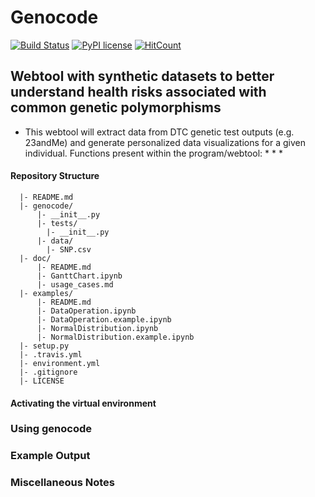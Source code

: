 # Genocode
[![Build Status](https://travis-ci.org/Genes-N-Risks/genocode.svg?branch=master)](https://travis-ci.org/Genes-N-Risks/genocode)
[![PyPI license](https://img.shields.io/pypi/l/ansicolortags.svg)](https://pypi.python.org/pypi/ansicolortags/)
[![HitCount](http://hits.dwyl.com/Genes-N-Risks/genocode.svg)](http://hits.dwyl.com/Genes-N-Risks/genocode)
## Webtool with synthetic datasets to better understand health risks associated with common genetic polymorphisms
* This webtool will extract data from DTC genetic test outputs (e.g. 23andMe) and generate personalized data visualizations for a given individual.
Functions present within the program/webtool:
  *
  *
  *


#### Repository Structure
```
  |- README.md
  |- genocode/
      |- __init__.py
      |- tests/
        |- __init__.py
      |- data/
        |- SNP.csv
  |- doc/
      |- README.md
      |- GanttChart.ipynb
      |- usage_cases.md
  |- examples/
      |- README.md
      |- DataOperation.ipynb
      |- DataOperation.example.ipynb
      |- NormalDistribution.ipynb
      |- NormalDistribution.example.ipynb
  |- setup.py
  |- .travis.yml
  |- environment.yml
  |- .gitignore
  |- LICENSE

```

#### Activating the virtual environment

### Using genocode

### Example Output

### Miscellaneous Notes
